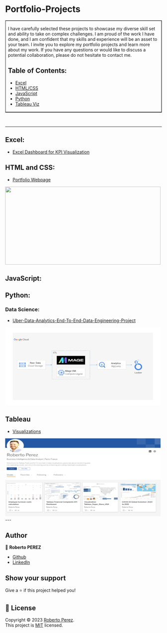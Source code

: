 
#  Portfolio-Projects
 
<table border=1 cellpadding=10><tr><td>  
  
I have carefully selected these projects to showcase my diverse skill set and ability to take on complex challenges. 
I am proud of the work I have done, and I am confident that my skills and experience will be an asset to your team.
I invite you to explore my portfolio projects and learn more about my work. If you have any questions or would like to discuss a potential collaboration, please do not hesitate to contact me.

 

## Table of Contents: 

- [Excel](#excel)
- [HTML/CSS](#html-and-css)
- [JavaScript](#JavaScript)
- [Python](#python)
- [Tableau Viz ](#Tableau)
  
  
</td></tr></table>

<div>
 <br>
</div>

---


## Excel:

- [Excel Dashboard for KPI Visualization](https://github.com/PeJiR/Excel.git)



## HTML and CSS:
- [Portfolio Webpage](https://github.com/PeJiR/Diplomes-Certifications/tree/main/HTML/freeCodeCamp%20(%F0%9F%94%A5)/Responsive%20Web%20Design/0.5%20Personal%20Portfolio%20Webpage)
  
<a href="https://codepen.io/Robeloper/full/ZEPRzZx">
<img src="https://raw.githubusercontent.com/PeJiR/Diplomes-Certifications/main/HTML/freeCodeCamp%20(%F0%9F%94%A5)/Responsive%20Web%20Design/0.5%20Personal%20Portfolio%20Webpage/photo.png" width="500px"height="250px">
</a>

  
## JavaScript:


## Python:
<!---
### Web Scraping:

### Web Applications:

### Bots:
--->
### Data Science:
- [Uber-Data-Analytics-End-To-End-Data-Engineering-Project](https://github.com/PeJiR/Uber-Data-Analytics-End-To-End-Data-Engineering-Project.git)
  
<a href="https://codepen.io/Robeloper/full/ZEPRzZx">
<img src="https://raw.githubusercontent.com/PeJiR/Uber-Data-Analytics-End-To-End-Data-Engineering-Project/main/architecture.jpg" width="500px" height="250px">
</a>
<!---
### Machine Learning:

### OpenCV:

### Deep Learning:
--->
### Miscellaneous:
- [Tic-Tac-Toe Game in Python](https://github.com/PeJiR/Harvard-s-Professional-Certificate-in-Computer-Science-for-Python-Programming/tree/main/CS50-s-Introduction-to-Programming-with-Python/Final%20Project)
<!---
## R:
--->
## Tableau 
- [Visualizations](https://github.com/PeJiR/Diplomes-Certifications/blob/main/Tableau-Visualitations/README.md)
  
<a href="https://public.tableau.com/app/profile/roberto.perez2846">
 <img src="https://raw.githubusercontent.com/PeJiR/Diplomes-Certifications/main/Tableau-Visualitations/Tableau.png" width="500px" height="250px">
</a>
---


## Author

👤 **Roberto PEREZ**

<!--- 
* [Website](https://pejir.github.io/robertoportfolio.io/ )
* [Twitter](https://twitter.com/pejir)--->
* [Github](https://github.com/pejir)
* [LinkedIn](https://linkedin.com/in/pejir)

<!---
## 🤝 Contributing

Contributions, issues and feature requests are welcome!<br />Feel free to check [issues page](pejir). You can also take a look at the [contributing guide](pejir).
---> 
 
## Show your support

Give a ⭐️ if this project helped you!

<!---
<a href="https://www.patreon.com/pejir">
  <img src="https://c5.patreon.com/external/logo/become_a_patron_button@2x.png" width="160">
</a>
--->

## 📝 License

Copyright © 2023 [Roberto Perez](https://github.com/PeJiR).<br />
This project is [MIT](https://opensource.org/license/mit/) licensed.

